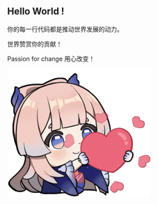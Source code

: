 ## Hello World !

你的每一行代码都是推动世界发展的动力。

世界赞赏你的贡献！

Passion for change 用心改变！

![1689157366890](image/README/1689157366890.png)
